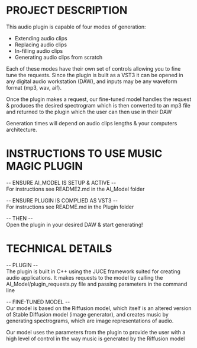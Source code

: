 # PROJECT DESCRIPTION

This audio plugin is capable of four modes of generation:
- Extending audio clips
- Replacing audio clips
- In-filling audio clips
- Generating audio clips from scratch

Each of these modes have their own set of controls allowing you to fine tune the requests.
Since the plugin is built as a VST3 it can be opened in any digital audio workstation (DAW),
and inputs may be any waveform format (mp3, wav, aif).

Once the plugin makes a request, our fine-tuned model handles the request & produces the desired spectrogram 
which is then converted to an mp3 file and returned to the plugin which the user can then use in their DAW

Generation times will depend on audio clips lengths & your computers architecture.

# INSTRUCTIONS TO USE MUSIC MAGIC PLUGIN

-- ENSURE AI_MODEL IS SETUP & ACTIVE --  
For instructions see README2.md in the AI_Model folder

-- ENSURE PLUGIN IS COMPLIED AS VST3 --  
For instructions see README.md in the Plugin folder

-- THEN --  
Open the plugin in your desired DAW & start generating!

# TECHNICAL DETAILS

-- PLUGIN --  
The plugin is built in C++ using the JUCE framework suited for creating audio applications.
It makes requests to the model by calling the AI_Model/plugin_requests.py file and passing parameters in the command line

-- FINE-TUNED MODEL --  
Our model is based on the Riffusion model, which itself is an altered version of Stable Diffusion model (image generator), and 
creates music by generating spectrograms, which are image representations of audio.

Our model uses the parameters from the plugin to provide the user with a high level of control in the way music is generated
by the Riffusion model